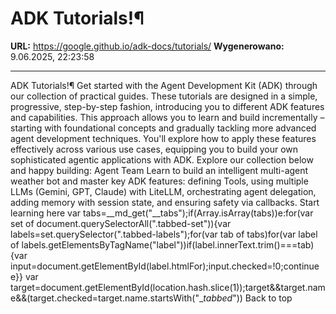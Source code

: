 # ADK Tutorials!¶

**URL:** https://google.github.io/adk-docs/tutorials/
**Wygenerowano:** 9.06.2025, 22:23:58

---

ADK Tutorials!¶ Get started with the Agent Development Kit (ADK) through our collection of practical guides. These tutorials are designed in a simple, progressive, step-by-step fashion, introducing you to different ADK features and capabilities. This approach allows you to learn and build incrementally – starting with foundational concepts and gradually tackling more advanced agent development techniques. You'll explore how to apply these features effectively across various use cases, equipping you to build your own sophisticated agentic applications with ADK. Explore our collection below and happy building: Agent Team Learn to build an intelligent multi-agent weather bot and master key ADK features: defining Tools, using multiple LLMs (Gemini, GPT, Claude) with LiteLLM, orchestrating agent delegation, adding memory with session state, and ensuring safety via callbacks. Start learning here var tabs=__md_get("__tabs");if(Array.isArray(tabs))e:for(var set of document.querySelectorAll(".tabbed-set")){var labels=set.querySelector(".tabbed-labels");for(var tab of tabs)for(var label of labels.getElementsByTagName("label"))if(label.innerText.trim()===tab){var input=document.getElementById(label.htmlFor);input.checked=!0;continue e}} var target=document.getElementById(location.hash.slice(1));target&&target.name&&(target.checked=target.name.startsWith("__tabbed_")) Back to top
